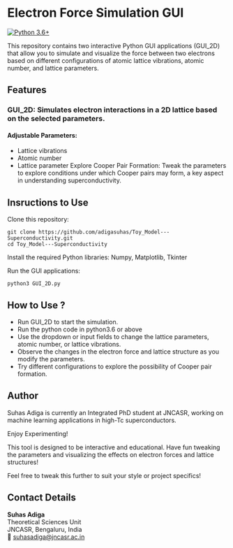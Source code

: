 # Electron Force Simulation GUI
[![Python 3.6+](https://img.shields.io/badge/python-3.6%2B-blue)](https://www.python.org/downloads/release/python-306/)

This repository contains two interactive Python GUI applications (GUI_2D) that allow you to simulate and visualize the force between two electrons based on different configurations of atomic lattice vibrations, atomic number, and lattice parameters.
## Features

 ### GUI_2D: Simulates electron interactions in a 2D lattice based on the selected parameters.
  #### Adjustable Parameters:
   - Lattice vibrations
   - Atomic number
   - Lattice parameter
Explore Cooper Pair Formation: Tweak the parameters to explore conditions under which Cooper pairs may form, a key aspect in understanding superconductivity.

    

## Insructions to Use 

Clone this repository:

    git clone https://github.com/adigasuhas/Toy_Model---Superconductivity.git
    cd Toy_Model---Superconductivity

Install the required Python libraries: Numpy, Matplotlib, Tkinter


Run the GUI applications:

    python3 GUI_2D.py
    
## How to Use ?


- Run GUI_2D to start the simulation.
- Run the python code in python3.6 or above
- Use the dropdown or input fields to change the lattice parameters, atomic number, or lattice vibrations.
- Observe the changes in the electron force and lattice structure as you modify the parameters.
- Try different configurations to explore the possibility of Cooper pair formation.

## Author

Suhas Adiga is currently an Integrated PhD student at JNCASR, working on machine learning applications in high-Tc superconductors.

Enjoy Experimenting!

This tool is designed to be interactive and educational. Have fun tweaking the parameters and visualizing the effects on electron forces and lattice structures!

Feel free to tweak this further to suit your style or project specifics!


## Contact Details

**Suhas Adiga**  
Theoretical Sciences Unit  
JNCASR, Bengaluru, India  
📧 [suhasadiga@jncasr.ac.in](mailto:suhasadiga@jncasr.ac.in)
